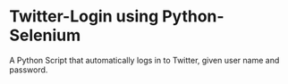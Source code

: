 # Twitter-Login using Python-Selenium  


A Python Script that automatically logs in to Twitter, given user name and password. 
